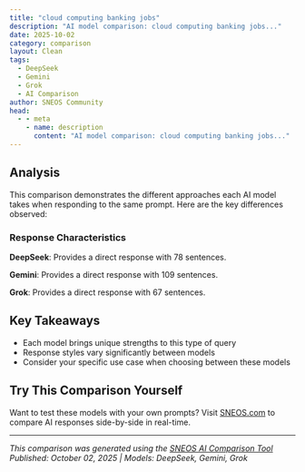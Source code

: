 ```yaml
---
title: "cloud computing banking jobs"
description: "AI model comparison: cloud computing banking jobs..."
date: 2025-10-02
category: comparison
layout: Clean
tags:
  - DeepSeek
  - Gemini
  - Grok
  - AI Comparison
author: SNEOS Community
head:
  - - meta
    - name: description
      content: "AI model comparison: cloud computing banking jobs..."
---
```


<ChatComparison
  title="cloud computing banking jobs"
  prompt="cloud computing banking jobs"
  :responses='{
    "DeepSeek": "Of course. This is a fantastic and rapidly growing career path. Cloud computing has become the backbone of modern banking, and the demand for skilled professionals is very high.\n\nHere\u2019s a comprehensive guide to cloud computing jobs in the banking sector, covering roles, required skills, why banks are hiring, and how to get started.\n\n### Why Banks are Heavily Investing in Cloud Computing\n\nBanks are moving away from old, expensive, and inflexible mainframe systems to the cloud for several key reasons:\n\n1.  **Cost Efficiency:** Reduces the need for massive capital expenditure on physical data centers. They pay for what they use (OpEx model).\n2.  **Scalability \u0026 Agility:** Can quickly scale services up or down based on demand (e.g., during tax season or market volatility) and launch new digital products faster.\n3.  **Innovation:** Enables the use of advanced technologies like AI, Machine Learning, and Big Data analytics for fraud detection, personalized marketing, and risk modeling.\n4.  **Security \u0026 Compliance:** Major cloud providers (AWS, Azure, Google Cloud) invest billions in security, often exceeding what a single bank can do. They also offer tools specifically designed for compliance with financial regulations.\n5.  **Disaster Recovery \u0026 Business Continuity:** Cloud platforms provide robust and geographically distributed backup and recovery solutions.\n\n---\n\n### Common Cloud Computing Job Roles in Banking\n\nThe jobs can be broadly categorized into technical, security, and architecture roles.\n\n#### 1. Technical \u0026 Engineering Roles\n*   **Cloud Engineer:** The core builder. Responsible for designing, implementing, and maintaining cloud infrastructure (networks, storage, virtual machines) using Infrastructure as Code (IaC) tools like Terraform or CloudFormation.\n*   **DevOps Engineer:** Focuses on the CI/CD (Continuous Integration/Continuous Deployment) pipeline. They automate the software delivery process, ensuring that new banking applications can be developed, tested, and released quickly and reliably.\n*   **Cloud Data Engineer:** Manages and orchestrates data pipelines in the cloud. They build systems to collect, store, and process massive amounts of financial data for reporting, analytics, and machine learning.\n*   **SRE (Site Reliability Engineer):** Ensures the bank\u0027s cloud-based applications are highly available, reliable, and scalable. They bridge the gap between development and operations.\n\n#### 2. Security \u0026 Compliance Roles\n*   **Cloud Security Engineer:** This is a **critical** role in banking. They are responsible for securing the cloud environment\u2014configuring firewalls, identity and access management (IAM), encryption, and ensuring compliance with standards like PCI-DSS, SOC 2, and regional regulations.\n*   **Cloud Compliance Analyst:** Works closely with security and engineering teams to ensure all cloud deployments adhere to strict financial industry regulations (e.g., GDPR, SOX, BASEL). They often manage audits and documentation.\n\n#### 3. Architecture \u0026 Strategy Roles\n*   **Cloud Solutions Architect:** The \u0022big picture\u0022 role. They design the overall cloud strategy and architecture for specific banking applications or the entire organization. They work closely with business leaders to translate requirements into a secure, scalable technical design.\n*   **Cloud Consultant:** Often works for a consulting firm or the cloud provider itself (AWS, Azure). Advises banks on their cloud migration strategy, best practices, and cost optimization.\n\n---\n\n### Key Skills and Qualifications\n\n**Technical Skills (The \u0022Hard Skills\u0022):**\n*   **Core Cloud Proficiency:** Deep hands-on experience with at least one major cloud platform. **AWS is the market leader, followed by Microsoft Azure.** Google Cloud Platform (GCP) is also used.\n*   **Certifications are highly valued:** AWS Certified Solutions Architect \u2013 Professional, Azure Solutions Architect Expert, or specialty certifications in Security or Networking.\n*   **Infrastructure as Code (IaC):** **Terraform** is the industry leader, but knowledge of AWS CloudFormation or Azure ARM templates is also useful.\n*   **Containers \u0026 Orchestration:** **Kubernetes** and **Docker** are essential for modern application deployment.\n*   **CI/CD Pipelines:** Tools like Jenkins, GitLab CI, GitHub Actions, or Azure DevOps.\n*   **Scripting \u0026 Programming:** Python is the most sought-after language, followed by PowerShell (for Azure) and Bash scripting.\n*   **Security Fundamentals:** A strong understanding of IAM, encryption, network security, and security best practices in the cloud.\n\n**Domain Knowledge \u0026 Soft Skills:**\n*   **Understanding of Financial Regulations:** Knowledge of regulations like **PCI-DSS, GDPR, SOX, and FFIEC guidelines** is a massive advantage.\n*   **Risk Management:** Ability to think about operational risk, credit risk, and market risk in the context of technology.\n*   **Problem-Solving \u0026 Analytical Thinking:** Banking systems are complex; you need to be able to troubleshoot and optimize.\n*   **Communication:** You must be able to explain technical concepts to non-technical stakeholders like compliance officers and business managers.\n\n---\n\n### How to Get Started and Land a Job\n\n1.  **Get Certified:** Start with an associate-level certification like the **AWS Certified Solutions Architect \u2013 Associate** or **Microsoft Azure Administrator Associate**. This validates your foundational knowledge.\n2.  **Build Hands-On Experience:** You don\u0027t need a banking job to start.\n    *   Use the free tiers offered by AWS, Azure, and GCP to build personal projects.\n    *   Create a GitHub repository to showcase your IaC code (Terraform scripts) and automation scripts.\n3.  **Leverage Your Background:**\n    *   **If you\u0027re in IT/Software:** Transition from an on-premise sysadmin, network engineer, or developer role by upskilling in cloud technologies.\n    *   **If you\u0027re a New Graduate:** Focus on certifications, personal projects, and internships. Consider starting in a tech company to gain experience before moving to the highly regulated banking sector.\n    *   **If you\u0027re in a non-technical banking role:** This is harder but possible. Start by moving into a tech-adjacent role like Business Analyst for a cloud migration project while you study for certifications.\n4.  **Target the Right Companies:**\n    *   **Large Investment \u0026 Retail Banks:** JPMorgan Chase, Bank of America, Citi, Goldman Sachs, Morgan Stanley, Wells Fargo.\n    *   **FinTech Companies:** Often are \u0022cloud-native\u0022 and offer great experience. Examples: Stripe, PayPal, Square, Chime, Robinhood.\n    *   **Cloud Service Providers (AWS, Microsoft, Google):** They have dedicated financial services teams and often work directly with banks.\n\n### Job Search Tips\n\n*   **Use Specific Keywords:** Search for \u0022AWS Banking,\u0022 \u0022Azure Financial Services,\u0022 \u0022Cloud Engineer Bank,\u0022 \u0022FinTech DevOps.\u0022\n*   **Highlight Compliance:** On your resume and in interviews, emphasize any experience you have with security, governance, or compliance, even if it wasn\u0027t in the cloud.\n*   **Network:** Use LinkedIn to connect with cloud professionals already working at major banks. Ask them about their experience.\n\nThis field offers tremendous opportunity, competitive salaries, and the chance to work at the forefront of technology in a critical industry. It requires continuous learning but is highly rewarding.",
    "Gemini": "Okay, let\u0027s break down the world of cloud computing jobs in the banking industry. This is a growing and in-demand field, as banks increasingly adopt cloud technologies to improve efficiency, security, and innovation.\n\n**Why Banks are Moving to the Cloud:**\n\n*   **Scalability and Flexibility:** Cloud allows banks to easily scale their IT resources up or down based on demand, especially during peak seasons or for new product launches.\n*   **Cost Reduction:**  Cloud can reduce capital expenditure on hardware and infrastructure maintenance.\n*   **Improved Security:** Cloud providers invest heavily in security, often offering better protection than individual banks can achieve on their own. (However, banks still need to manage their own security *within* the cloud environment.)\n*   **Faster Innovation:** Cloud provides access to a wider range of services and tools that enable banks to develop and deploy new products and services more quickly.\n*   **Data Analytics:** Cloud platforms facilitate the storage and processing of large datasets, enabling banks to gain deeper insights into customer behavior and market trends.\n*   **Regulatory Compliance:** Certain cloud providers offer solutions that help banks meet regulatory requirements.\n*   **Business Continuity:** Cloud-based backups and disaster recovery solutions ensure business continuity in the event of outages or disasters.\n\n**Types of Cloud Computing Jobs in Banking:**\n\nHere are some of the most common and in-demand cloud computing roles you\u0027ll find in the banking sector:\n\n*   **Cloud Architect:**\n    *   **Responsibilities:** Designs and implements cloud infrastructure solutions for the bank, ensuring they are secure, scalable, and cost-effective.  Defines cloud strategy and roadmaps.  Selects appropriate cloud services and technologies.\n    *   **Skills:** Deep understanding of cloud platforms (AWS, Azure, GCP), infrastructure-as-code (Terraform, CloudFormation), networking, security, and architecture principles.  Experience with hybrid cloud environments.  Strong communication and leadership skills.\n*   **Cloud Engineer:**\n    *   **Responsibilities:** Builds, deploys, and manages cloud infrastructure and applications.  Automates infrastructure provisioning and management.  Troubleshoots and resolves cloud-related issues.\n    *   **Skills:** Proficiency in cloud platforms (AWS, Azure, GCP), scripting languages (Python, Bash), configuration management tools (Ansible, Chef, Puppet), containerization (Docker, Kubernetes), and CI/CD pipelines.\n*   **Cloud Security Engineer:**\n    *   **Responsibilities:** Implements and maintains security controls in the cloud environment.  Monitors for security threats and vulnerabilities.  Conducts security assessments and audits.  Ensures compliance with security regulations.\n    *   **Skills:** Strong understanding of cloud security principles, security tools and technologies (firewalls, intrusion detection systems, SIEM), identity and access management (IAM), vulnerability management, and security compliance frameworks (e.g., PCI DSS, SOC 2).\n*   **Cloud Data Engineer:**\n    *   **Responsibilities:** Designs and builds data pipelines for ingesting, processing, and storing data in the cloud.  Develops and maintains data warehouses and data lakes.  Ensures data quality and security.\n    *   **Skills:** Expertise in data warehousing technologies (Snowflake, Redshift, BigQuery), data integration tools (Informatica, Talend), ETL processes, SQL, and data modeling.  Knowledge of big data technologies (Hadoop, Spark) is a plus.\n*   **Cloud DevOps Engineer:**\n    *   **Responsibilities:** Automates the software development and deployment process in the cloud.  Builds and maintains CI/CD pipelines.  Monitors application performance and identifies areas for improvement.\n    *   **Skills:** Proficiency in DevOps practices, CI/CD tools (Jenkins, GitLab CI), containerization (Docker, Kubernetes), configuration management (Ansible, Chef, Puppet), and monitoring tools (Prometheus, Grafana).\n*   **Cloud Database Administrator (DBA):**\n    *   **Responsibilities:** Manages and maintains cloud-based databases.  Ensures database performance, security, and availability.  Performs database backups and recovery.\n    *   **Skills:** Expertise in database technologies (SQL Server, Oracle, MySQL, PostgreSQL), cloud database services (AWS RDS, Azure SQL Database, Google Cloud SQL), database administration tools, and performance tuning.\n*   **Cloud Solutions Architect (Banking Specific):**\n    *   **Responsibilities:** Focuses on designing and implementing cloud solutions specifically tailored to the needs of the banking industry.  This might involve solutions for core banking systems, payment processing, fraud detection, or regulatory compliance.\n    *   **Skills:** All the skills of a Cloud Architect, plus a deep understanding of banking regulations, financial data security, and the specific challenges faced by banks in the cloud.\n*   **Cloud Project Manager:**\n    *   **Responsibilities:** Manages cloud migration projects or cloud-based development projects within the bank.  Ensures projects are delivered on time, within budget, and to the required quality standards.\n    *   **Skills:** Project management methodologies (Agile, Waterfall), cloud computing concepts, risk management, communication, and leadership skills.\n*   **Cloud Support Engineer/Cloud Operations Engineer:**\n    *   **Responsibilities:** Provides technical support to users of the bank\u0027s cloud environment.  Monitors cloud infrastructure and applications.  Troubleshoots and resolves issues.  Performs routine maintenance tasks.\n    *   **Skills:** Strong troubleshooting skills, understanding of cloud platforms, operating systems, networking, and security.  Excellent communication and customer service skills.\n*   **Cloud Compliance Specialist:**\n    *   **Responsibilities:**  Ensures that the bank\u0027s cloud usage complies with all relevant regulations (e.g., GDPR, CCPA, PCI DSS, SOX) and internal policies.  Conducts audits and risk assessments.  Develops and implements compliance programs.\n    *   **Skills:**  Deep understanding of regulatory requirements, cloud security principles, auditing methodologies, and risk management.\n\n**Key Skills and Qualifications:**\n\n*   **Cloud Platform Expertise:** AWS (Amazon Web Services), Azure (Microsoft Azure), and GCP (Google Cloud Platform) are the dominant players.  Choose one or more to specialize in.\n*   **Operating Systems:** Linux and Windows Server are common.\n*   **Networking:**  Understanding of TCP/IP, DNS, routing, firewalls, and VPNs.\n*   **Security:**  Knowledge of security principles, cryptography, IAM, and security tools.\n*   **Scripting and Automation:**  Python, Bash, PowerShell are useful.\n*   **Containerization:** Docker and Kubernetes are essential.\n*   **Configuration Management:** Ansible, Chef, and Puppet are popular.\n*   **DevOps Practices:**  CI/CD, Infrastructure as Code.\n*   **Databases:** SQL and NoSQL databases.\n*   **Data Warehousing:**  Snowflake, Redshift, BigQuery.\n*   **Problem-Solving:**  Strong analytical and troubleshooting skills.\n*   **Communication:**  Ability to communicate technical information effectively to both technical and non-technical audiences.\n*   **Industry Knowledge:**  Understanding of the banking industry, its regulations, and its challenges.\n*   **Certifications:**  Cloud certifications (e.g., AWS Certified Solutions Architect, Azure Solutions Architect Expert, Google Cloud Certified Professional Cloud Architect) can significantly boost your career prospects.\n*   **Soft Skills:** Teamwork, communication, adaptability, and a willingness to learn are all crucial.\n\n**How to Get Into Cloud Computing in Banking:**\n\n1.  **Education and Training:**\n    *   A bachelor\u0027s degree in computer science, information technology, or a related field is typically required.\n    *   Consider pursuing cloud certifications from AWS, Azure, or GCP.\n    *   Online courses and bootcamps can provide valuable skills and knowledge.\n2.  **Gain Experience:**\n    *   Look for internships or entry-level positions at banks or financial institutions.\n    *   Contribute to open-source projects related to cloud computing.\n    *   Build your own cloud projects to showcase your skills.\n3.  **Network:**\n    *   Attend industry events and conferences.\n    *   Connect with cloud professionals on LinkedIn.\n    *   Join online communities and forums.\n4.  **Tailor Your Resume:**\n    *   Highlight your cloud skills and experience.\n    *   Emphasize your knowledge of the banking industry.\n    *   Use keywords that are relevant to the specific job you are applying for.\n5.  **Stay Up-to-Date:**\n    *   Cloud computing is a rapidly evolving field, so it\u0027s important to stay up-to-date on the latest trends and technologies.\n    *   Read industry blogs and publications.\n    *   Attend webinars and online training courses.\n\n**Where to Find Cloud Computing Jobs in Banking:**\n\n*   **Bank Websites:** Check the career pages of major banks.\n*   **Job Boards:** Indeed, LinkedIn, Glassdoor, Monster, Dice.\n*   **Recruiting Agencies:** Robert Half, Hays, Michael Page, etc. (Focus on IT and financial services recruiters)\n*   **Cloud Provider Websites:** AWS, Azure, and GCP often have job boards listing companies that are using their services.\n*   **Industry-Specific Websites:**  Websites focused on banking and finance may have job postings.\n\n**Specific Examples of Banks Hiring for Cloud Roles:**\n\n*   JPMorgan Chase\n*   Bank of America\n*   Citigroup\n*   Wells Fargo\n*   Goldman Sachs\n*   Morgan Stanley\n*   Capital One\n*   Many regional and community banks\n\n**Important Considerations:**\n\n*   **Security is Paramount:**  Banks are highly regulated and deal with sensitive financial data. Security is *always* the top priority when working with cloud technologies in this sector.\n*   **Regulatory Compliance:**  You\u0027ll need to be aware of and comply with regulations like PCI DSS, GDPR, and other financial industry-specific rules.\n*   **Legacy Systems:**  Many banks still rely on legacy systems, so experience integrating cloud solutions with these systems is valuable.\n*   **Hybrid Cloud Environments:**  Banks often use a hybrid cloud approach, combining on-premises infrastructure with cloud services. Experience with hybrid cloud is highly sought after.\n\nBy focusing on the right skills, gaining relevant experience, and networking effectively, you can pursue a successful career in cloud computing in the banking industry. Good luck!\n",
    "Grok": "Cloud computing has become a critical part of the banking industry as financial institutions increasingly adopt digital transformation strategies to enhance efficiency, security, scalability, and customer experience. Cloud computing banking jobs refer to roles that involve designing, implementing, managing, and securing cloud-based solutions tailored for banking and financial services. Below is an overview of such roles, their responsibilities, required skills, and career opportunities.\n\n### **Types of Cloud Computing Banking Jobs**\n1. **Cloud Solutions Architect (Banking Focus)**  \n   - **Role**: Design cloud-based infrastructure and applications for banking systems, ensuring scalability, security, and compliance with regulations like GDPR, PCI DSS, and local financial laws.  \n   - **Responsibilities**: Develop cloud migration strategies, integrate banking systems with cloud platforms (AWS, Azure, Google Cloud), and ensure data protection.  \n   - **Skills**: Cloud platforms (AWS, Azure, GCP), knowledge of banking compliance, microservices, and DevOps tools.\n\n2. **Cloud Security Specialist**  \n   - **Role**: Protect sensitive financial data stored in the cloud fromcyber threats and ensure compliance with banking standards.  \n   - **Responsibilities**: Implement security protocols, conduct risk assessments, manage identity and access (IAM), and monitor for breaches.  \n   - **Skills**: Cybersecurity, encryption, cloud security tools, knowledge of financial regulations, and certifications like Certified Information Systems Security Professional (CISSP).\n\n3. **Cloud Data Engineer (Banking Sector)**  \n   - **Role**: Manage and analyze large volumes of financial data in the cloud to support banking operations and decision-making.  \n   - **Responsibilities**: Build data pipelines, optimize databases on cloud platforms, and ensure data integrity for transactions and customer records.  \n   - **Skills**: Big data tools (Hadoop, Spark), SQL, cloud data services (AWS Redshift, Azure Data Lake), and understanding of financial data models.\n\n4. **Cloud DevOps Engineer**  \n   - **Role**: Streamline the deployment and management of banking applications in the cloud using DevOps practices.  \n   - **Responsibilities**: Automate workflows, manage CI/CD pipelines, and ensure uptime for critical banking systems.  \n   - **Skills**: Docker, Kubernetes, Jenkins, scripting (Python, Bash), and cloud infrastructure management.\n\n5. **Cloud Project Manager (Banking Vertical)**  \n   - **Role**: Oversee cloud migration and implementation projects for banking organizations.  \n   - **Responsibilities**: Coordinate between technical teams and banking stakeholders, manage budgets, timelines, and ensure project alignment with business goals.  \n   - **Skills**: Project management certifications (PMP, Agile), knowledge of cloud technologies, and banking operations.\n\n6. **Cloud Support Engineer**  \n   - **Role**: Provide technical support for cloud-based banking applications and infrastructure.  \n   - **Responsibilities**: Troubleshoot issues, assist with cloud system maintenance, and ensure minimal downtime for banking services.  \n   - **Skills**: Cloud platform knowledge, customer service skills, and basic understanding of banking workflows.\n\n### **Why Cloud Computing in Banking?**\n- **Scalability**: Cloud allows banks to scale resources during peak demand (e.g., during tax season or holidays).\n- **Cost Efficiency**: Reduces the need for on-premises infrastructure, saving costs on hardware and maintenance.\n- **Security**: Advanced cloud security features protect sensitive financial data.\n- **Innovation**: Enables the development of new services like mobile banking apps, AI-driven chatbots, and fraud detection systems.\n- **Compliance**: Cloud providers often offer tools to meet strict banking regulations.\n\n### **Key Skills for Cloud Computing Banking Jobs**\n- **Technical Skills**: Proficiency in cloud platforms (AWS, Microsoft Azure, Google Cloud), Kubernetes, Docker, and CI/CD tools.\n- **Domain Knowledge**: Understanding of banking processes, regulations, and compliance standards (e.g., PCI DSS, AML, KYC).\n- **Security**: Expertise in data encryption, secure API integration, and threat management.\n- **Soft Skills**: Communication, problem-solving, and collaboration to work with cross-functional teams.\n- **Certifications**: AWS Certified Solutions Architect, Microsoft Certified: Azure Fundamentals, Google Cloud Professional Architect, Certified Kubernetes Administrator (CKA), and CISSP for security roles.\n\n### **Career Opportunities**\n- **Top Employers**: Major banks (JPMorgan Chase, Bank of America, HSBC), fintech companies (PayPal, Stripe), and cloud service providers (AWS, Azure) working with banking clients.\n- **Growth Potential**: With the global cloud banking market growing rapidly (projected to reach $40\u002B billion by 2026), demand for skilled professionals is high.\n- **Salary Range**: Varies by role and location. For example, a Cloud Solutions Architect in the US can earn $100,000\u2013$150,000 annually, while a Cloud Security Specialist may earn $120,000\u2013$180,000.\n\n### **How to Get Started**\n1. **Education**: A degree in computer science, IT, or related fields is often required. Some roles may accept equivalent experience.\n2. **Certifications**: Obtain cloud-specific certifications (e.g., AWS Certified Solutions Architect) and banking-specific training (e.g., compliance or fintech courses).\n3. **Experience**: Gain experience through internships or entry-level roles in IT or banking technology.\n4. **Networking**: Join professional groups like FinTech communities or attend cloud computing conferences (e.g., AWS re:Invent).\n5. **Job Portals**: Look for opportunities on platforms like LinkedIn, Indeed, or bank career pages.\n\n### **Challenges in Cloud Computing Banking Jobs**\n- **Regulatory Compliance**: Navigating complex financial regulations while implementing cloud solutions.\n- **Data Sensitivity**: Ensuring the highest level of security for customer and transaction data.\n- **Legacy Systems**: Migrating outdated banking systems to the cloud without disrupting operations.\n\nIf you\u0027re interested in a specific role or want guidance on certifications, tools, or companies hiring for cloud computing banking jobs, let me know!"
  }'
  published-date="14:08"
/>

## Analysis

This comparison demonstrates the different approaches each AI model takes when responding to the same prompt. Here are the key differences observed:

### Response Characteristics

**DeepSeek**: Provides a direct response with 78 sentences. 

**Gemini**: Provides a direct response with 109 sentences. 

**Grok**: Provides a direct response with 67 sentences. 

## Key Takeaways

- Each model brings unique strengths to this type of query
- Response styles vary significantly between models
- Consider your specific use case when choosing between these models

## Try This Comparison Yourself

Want to test these models with your own prompts? Visit [SNEOS.com](https://sneos.com) to compare AI responses side-by-side in real-time.

---

*This comparison was generated using the [SNEOS AI Comparison Tool](https://sneos.com)*
*Published: October 02, 2025 | Models: DeepSeek, Gemini, Grok*
